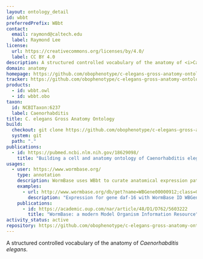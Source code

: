 ```yaml
---
layout: ontology_detail
id: wbbt
preferredPrefix: WBbt
contact:
  email: raymond@caltech.edu
  label: Raymond Lee
license:
  url: https://creativecommons.org/licenses/by/4.0/
  label: CC BY 4.0
description: A structured controlled vocabulary of the anatomy of <i>Caenorhabditis elegans</i>.
domain: anatomy
homepage: https://github.com/obophenotype/c-elegans-gross-anatomy-ontology
tracker: https://github.com/obophenotype/c-elegans-gross-anatomy-ontology/issues
products:
  - id: wbbt.owl
  - id: wbbt.obo
taxon:
  id: NCBITaxon:6237
  label: Caenorhabditis
title: C. elegans Gross Anatomy Ontology
build:
  checkout: git clone https://github.com/obophenotype/c-elegans-gross-anatomy-ontology.git
  system: git
  path: "."
publications:
  - id: https://pubmed.ncbi.nlm.nih.gov/18629098/
    title: "Building a cell and anatomy ontology of Caenorhabditis elegans"
usages:
  - user: https://www.wormbase.org/
    type: annotation
    description: WormBase uses WBbt to curate anatomical expression patterns and anatomy function annotations, and to allow search and indexing on the WormBase site
    examples:
      - url: http://www.wormbase.org/db/get?name=WBGene00000912;class=Gene;widget=expression
        description: "Expression for gene daf-16 with WormBase ID WBGene00000912"
    publications:
      - id: https://academic.oup.com/nar/article/48/D1/D762/5603222
        title: "WormBase: a modern Model Organism Information Resource"
activity_status: active
repository: https://github.com/obophenotype/c-elegans-gross-anatomy-ontology
---
```


A structured controlled vocabulary of the anatomy of <i>Caenorhabditis elegans</i>.
